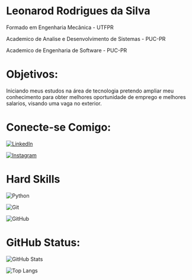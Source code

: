 # Leonarod Rodrigues da Silva

Formado em Engenharia Mecânica - UTFPR

Academico de Analise e Desenvolvimento de Sistemas - PUC-PR

Academico de Engenharia de Software - PUC-PR

# Objetivos:

Iniciando meus estudos na área de tecnologia pretendo ampliar meu conhecimento para obter melhores oportunidade de emprego e melhores salarios, visando uma vaga no exterior.

# Conecte-se Comigo:

[![LinkedIn](https://img.shields.io/badge/LinkedIn-000?style=for-the-badge&logo=linkedin&logoColor=0E76A8)](https://www.linkedin.com/in/leonardo-rodrigues-da-silva-7079a2216/)

[![Instagram](https://img.shields.io/badge/Instagram-000?style=for-the-badge&logo=instagram)](https://www.instagram.com/rsilva_leonardo/)

# Hard Skills

![Python](https://img.shields.io/badge/Python-000?style=for-the-badge&logo=python)

![Git](https://img.shields.io/badge/Git-000?style=for-the-badge&logo=Git)

![GitHub](https://img.shields.io/badge/GitHub-000?style=for-the-badge&logo=GitHub)

# GitHub Status:

![GitHub Stats](https://github-readme-stats.vercel.app/api?username=Leosilva1698&theme=transparent&bg_color=000&border_color=30A3DC&show_icons=true&icon_color=30A3DC&title_color=E94D5F&text_color=FFF)

![Top Langs](https://github-readme-stats-git-masterrstaa-rickstaa.vercel.app/api/top-langs/?username=Leosilva1698&layout=compact&bg_color=000&border_color=30A3DC&title_color=E94D5F&text_color=FFF)